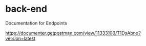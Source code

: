 # back-end

Documentation for Endpoints

https://documenter.getpostman.com/view/11333100/T1DsAbno?version=latest
